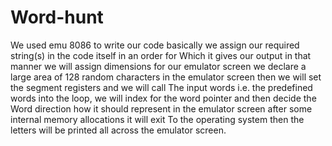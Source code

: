 # Word-hunt

We used emu 8086 to write our code basically we assign our required string(s) in the code itself in an order for Which it gives our output in that manner we will assign 
dimensions for our emulator screen we declare a large area of 128 random characters in the emulator screen then we will set the segment registers 
and we will call The input words i.e. the predefined words into the loop, we will index for the word pointer and then decide the Word direction how it should represent
in the emulator screen after some internal memory allocations it will exit To the operating system then the letters will be printed all across the 
emulator screen.
